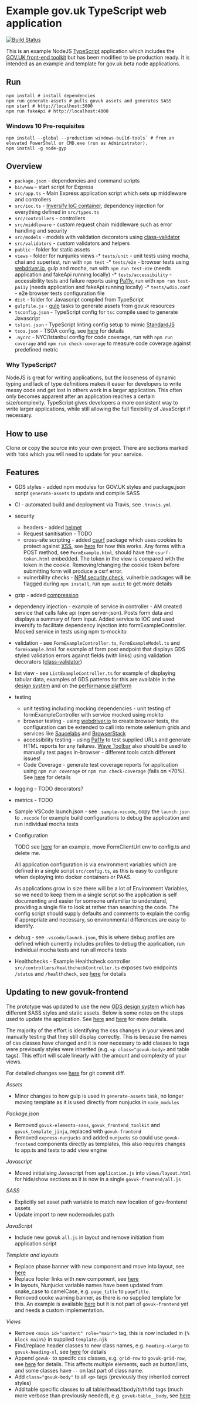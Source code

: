# Example gov.uk TypeScript web application

[![Build Status](https://travis-ci.org/KainosSoftwareLtd/govuk_nodejs_typescript_example.svg?branch=master)](https://travis-ci.org/KainosSoftwareLtd/govuk_nodejs_typescript_example)

This is an example NodeJS [TypeScript](https://www.typescriptlang.org/) application which includes the [GOV.UK front-end toolkit](https://github.com/alphagov/govuk_frontend_toolkit) but has been modified to be production ready. It is intended as an example and template for gov.uk beta node applications.

## Run

```
npm install # install dependencies
npm run generate-assets # pulls govuk assets and generates SASS
npm start # http://localhost:3000
npm run fakeApi # http://localhost:4000
```

### Windows 10 Pre-requisites

```
npm install --global --production windows-build-tools` # from an elevated PowerShell or CMD.exe (run as Administrator).
npm install -g node-gyp
```

## Overview

* `package.json` - dependencies and command scripts
* `bin/www` - start script for Express
* `src/app.ts` - Main Express application script which sets up middleware and controllers
* `src/ioc.ts` - [Inversify IoC container](https://www.npmjs.com/package/inversify), dependency injection for everything defined in `src/types.ts`
* `src/controllers` - controllers
* `src/middleware` - custom request chain middleware such as error handling and security
* `src/models` - models with validation decorators using [class-validator](https://www.npmjs.com/package/class-validator)
* `src/validators` - custom validators and helpers
* `public` - folder for static assets
* `views` - folder for nunjunks views
-* `tests/unit` - unit tests using mocha, chai and supertest, run with `npm test`
-* `tests/e2e` - browser tests using [webdriver.io](http://webdriver.io/), gulp and mocha, run with `npm run test-e2e` (needs application and fakeApi running locally)
-* `tests/accessibility` - accessibility tests and failure reports using [Pa11y](http://pa11y.org/), run with `npm run test-pa11y` (needs application and fakeApi running locally)
-* `tests/wdio.conf` - e2e browser tests configuration file
* `dist` - folder for Javascript compiled from TypeScript
* `gulpfile.js` - [gulp](https://gulpjs.com/) tasks to generate assets from govuk resources
* `tsconfig.json` - TypeScript config for `tsc` compile used to generate Javascript
* `tslint.json` - TypeScript linting config setup to mimic [StandardJS](https://standardjs.com/)
* `tsoa.json` - TSOA config, see [here](https://github.com/lukeautry/tsoa) for details
* `.nycrc` - NYC/Istanbul config for code coverage, run with `npm run coverage` and `npm run check-coverage` to measure code coverage against predefined metric

### Why TypeScript?

NodeJS is great for writing applications, but the looseness of dynamic typing and lack of type definitions makes it easer for developers to write messy code and get lost in others work in a larger application. This often only becomes apparent after an application reaches a certain size/complexity. TypeScript gives developers a more consistent way to write larger applications, while still allowing the full flexibility of JavaScript if necessary.

## How to use

Clone or copy the source into your own project. There are sections marked with `TODO` which you will need to update for your service.

## Features

* GDS styles - added npm modules for GOV.UK styles and package.json script `generate-assets` to update and compile SASS
* CI - automated build and deployment via Travis, see `.travis.yml`
* security
  * headers - added [helmet](https://www.npmjs.com/package/helmet)
  * Request sanitisation - TODO
  * cross-site scripting - added [csurf](https://github.com/expressjs/csurf) package which uses cookies to protect against [XSS](https://www.owasp.org/index.php/Cross-site_Scripting_(XSS)), see [here](https://github.com/pillarjs/understanding-csrf) for how this works. Any forms with a POST method, see `FormExample.html`, should have the `csurf-token.html` embedded. The token in the view is compared with the token in the cookie. Removing/changing the cookie token before submitting form will produce a csrf error.
  * vulnerbility checks - [NPM security check](https://docs.npmjs.com/getting-started/running-a-security-audit), vulnerble packages will be flagged during `npm install`, run `npm audit` to get more details
* gzip - added [compression](https://www.npmjs.com/package/compression)
* dependency injection - example of service in controller - AM created service that calls fake api (npm server-json). Posts form data and displays a summary of form input. Added service to IOC and used inversify to facilitate dependency injection into formExampleController. Mocked service in tests using npm ts-mockito
* validation - see `FormExampleController.ts`, `FormExampleModel.ts` and `formExample.html` for example of form post endpoint that displays GDS styled validation errors against fields (with links) using validation decorators ([class-validator](https://www.npmjs.com/package/class-validator))
* list view - see `ListExampleController.ts` for example of displaying tabular data, examples of GDS patterns for this are available in the [design system](https://design-system.service.gov.uk/components/table/) and on the [performance platform](https://www.gov.uk/performance/services?sortby=number_of_transactions&sortorder=descending)
* testing
  * unit testing including mocking dependencies - unit testing of formExampleController with service mocked using mokito
  * browser testing - using [webdriver.io](http://webdriver.io/) to create browser tests, the configuration can be extended to call into remote selenium grids and services like [Saucelabs](https://saucelabs.com/) and [BrowserStack](https://www.browserstack.com/)
  * accessibility testing - using [Pa11y](http://pa11y.org/) to test supplied URLs and generate HTML reports for any failures. [Wave Toolbar](https://wave.webaim.org/extension/) also should be used to manually test pages in-browser - different tools catch different issues!
  * Code Coverage - generate test coverage reports for application using `npm run coverage` or `npm run check-coverage` (fails on <70%). See [here](https://istanbul.js.org/docs/tutorials/mocha/) for details
* logging - TODO decorators?
* metrics - TODO
* Sample VSCode launch.json - see `.sample-vscode`, copy the `launch.json` to `.vscode` for example build configurations to debug the application and run individual mocha tests
* Configuration

    TODO see [here](https://github.com/ministryofjustice/apvs-external-web/blob/develop/config.js) for an example, move FormClientUrl env to config.ts and delete me.

    All application configuration is via environment variables which are defined in a single script `src/config.ts`, as this is easy to configure when deploying into docker containers or PAAS.

    As applications grow in size there will be a lot of Environment Variables, so we need to keep them in a single script so the application is self documenting and easier for someone unfamiliar to understand, providing a single file to look at rather than searching the code. The config script should supply defaults and comments to explain the config if appropriate and necessary, so environmental differences are easy to identify.
* debug - see `.vscode/launch.json`, this is where debug profiles are defined which currently includes profiles to debug the application, run individual mocha tests and run all mocha tests
* Healthchecks - Example Healthcheck controller `src/controllers/HealthcheckController.ts` exposes two endpoints `/status` and `/healthcheck`, see [here](https://stevenwilliamalexander.wordpress.com/2017/09/19/service-healthcheck-pattern/) for details

## Updating to new govuk-frontend

The prototype was updated to use the new [GDS design system](https://design-system.service.gov.uk) which has different SASS styles and static assets. Below is some notes on the steps used to update the application. See [here](https://design-system.service.gov.uk/get-started/updating-your-code/) and [here](https://github.com/alphagov/govuk-frontend/blob/master/docs/installation/installing-with-npm.md) for more details.

The majority of the effort is identifying the css changes in your views and manually testing that they still display correctly. This is because the names of css classes have changed and it is now necessary to add classes to tags were previously styles were inherited (e.g. `<p class="govuk-body>` and table tags). This effort will scale linearly with the amount and complexity of your views.

For detailed changes see [here](https://github.com/KainosSoftwareLtd/govuk_nodejs_typescript_example/commit/30e148795572961cb638b0904c73058482afa107) for git commit diff.

*Assets*
* Minor changes to how gulp is used in `generate-assets` task, no longer moving template as it is used directly from nunjucks in `node_modules`

*Package.json*
* Removed `govuk-elements-sass`, `govuk_frontend_toolkit` and `govuk_template_jinja`, replaced with `govuk-frontend`
* Removed `express-nunjucks` and added `nunjucks` so could use `govuk-frontend` components directly as templates, this also requires changes to app.ts and tests to add view engine

*Javascript*
* Moved initialising Javascript from `application.js` into `views/layout.html` for hide/show sections as it is now in a single `govuk-frontend/all.js`

*SASS*
* Explicitly set asset path variable to match new location of gov-frontend assets
* Update import to new nodemodules path

*JavaScript*
* Include new govuk `all.js` in layout and remove initiation from application script

*Template and layouts*
* Replace phase banner with new component and move into layout, see [here](https://design-system.service.gov.uk/components/phase-banner/)
* Replace footer links with new component, see [here](https://design-system.service.gov.uk/components/footer/)
* In layouts, Nunjucks variable names have been updated from snake_case to camelCase, e.g. `page_title` to `pageTitle`.
* Removed cooke warning banner, as there is no supplied template for this. An example is available [here](https://github.com/alphagov/govuk-design-system/blob/0128dac77fe8510428c027fa6cf80ffaa646fecd/views/partials/_cookie-banner.njk) but it is not part of `govuk-frontend` yet and needs a custom implementation.

*Views*
* Remove `<main id="content" role="main">` tag, this is now included in `{% block main%}` in supplied `template.njk`
* Find/replace header classes to new class names, e.g. `heading-xlarge` to `govuk-heading-xl`, see [here](https://design-system.service.gov.uk/get-started/updating-your-code/) for details
* Append `govuk-` to specifc css classes, e.g. `grid-row` to `govuk-grid-row`, see [here](https://design-system.service.gov.uk/get-started/updating-your-code/) for details. This affects multiple elements, such as button/lists, and some classes have `--` on last part of class name.
* Add `class="govuk-body"` to all `<p>` tags (previously they inherited correct styles)
* Add table specific classes to all table/thead/tbody/tr/th/td tags (much more verbose than previously needed), e.g. `govuk-table__body`, see [here](https://design-system.service.gov.uk/components/table/)